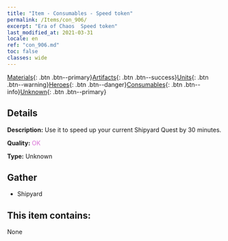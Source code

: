```yaml
---
title: "Item - Consumables - Speed token"
permalink: /Items/con_906/
excerpt: "Era of Chaos  Speed token"
last_modified_at: 2021-03-31
locale: en
ref: "con_906.md"
toc: false
classes: wide
---
```

 [Materials](/Items/){: .btn .btn--primary}[Artifacts](/Items/Artifacts/){: .btn .btn--success}[Units](/Items/Units/){: .btn .btn--warning}[Heroes](/Items/Heroes/){: .btn .btn--danger}[Consumables](/Items/Consumables/){: .btn .btn--info}[Unknown](/Items/Unknown/){: .btn .btn--primary}

## Details
 **Description:** Use it to speed up your current Shipyard Quest by 30 minutes.

 **Quality:** <span style="color: #DA70D6">OK</span>

 **Type:** Unknown

## Gather

*    Shipyard 

## This item contains:

  None

